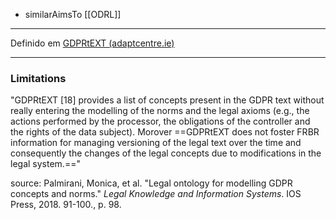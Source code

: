 - similarAimsTo [[ODRL]]

---
Definido em [GDPRtEXT (adaptcentre.ie)](https://openscience.adaptcentre.ie/ontologies/GDPRtEXT/docs/ontology)

---

### Limitations
"GDPRtEXT [18] provides a list of concepts present in the GDPR text without really entering the modelling of the norms and the legal axioms (e.g., the actions performed by the processor, the obligations of the controller and the rights of the data subject). Morover ==GDPRtEXT does not foster FRBR information for managing versioning of the legal text over the time and consequently the changes of the legal concepts due to modifications in the legal system.=="

source: Palmirani, Monica, et al. "Legal ontology for modelling GDPR concepts and norms." _Legal Knowledge and Information Systems_. IOS Press, 2018. 91-100., p. 98.

